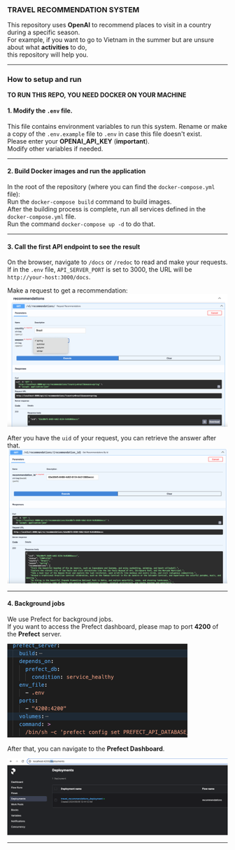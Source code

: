 ### TRAVEL RECOMMENDATION SYSTEM

This repository uses **OpenAI** to recommend places to visit in a country during a specific season.  
For example, if you want to go to Vietnam in the summer but are unsure about what **activities** to do,  
this repository will help you.

---

### How to setup and run

**TO RUN THIS REPO, YOU NEED DOCKER ON YOUR MACHINE**

#### 1. Modify the `.env` file.

This file contains environment variables to run this system. Rename or make a copy of the `.env.example` file to `.env` in case this file doesn't exist.  
Please enter your **OPENAI_API_KEY** (**important**).  
Modify other variables if needed.

---

#### 2. Build Docker images and run the application

In the root of the repository (where you can find the `docker-compose.yml` file):  
Run the `docker-compose build` command to build images.  
After the building process is complete, run all services defined in the `docker-compose.yml` file.  
Run the command `docker-compose up -d` to do that.

---

#### 3. Call the first API endpoint to see the result

On the browser, navigate to `/docs` or `/redoc` to read and make your requests.  
If in the `.env` file, `API_SERVER_PORT` is set to 3000, the URL will be `http://your-host:3000/docs`.

Make a request to get a recommendation:  
![make_recommendation_request](./make_recommendation_request.png)

After you have the `uid` of your request, you can retrieve the answer after that.  
![make_recommendation_request](./retrieve_recommendation_result.png)

---

#### 4. Background jobs

We use Prefect for background jobs.  
If you want to access the Prefect dashboard, please map to port **4200** of the **Prefect** server.

![prefect port mapper](./prefect_port_mapper.png)

After that, you can navigate to the **Prefect Dashboard**.  

![prefect_dashboard](./prefect_daskboard.png)

---


